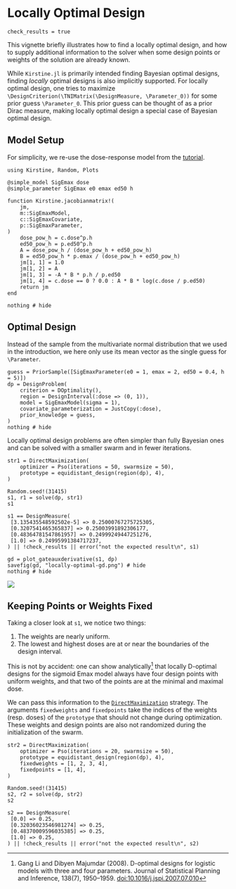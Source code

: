 # Locally Optimal Design

```@setup main
check_results = true
```

This vignette briefly illustrates how to find a locally optimal design,
and how to supply additional information to the solver
when some design points or weights of the solution are already known.

While `Kirstine.jl` is primarily intended finding Bayesian optimal designs,
finding _locally_ optimal designs is also implicitly supported.
For locally optimal design,
one tries to maximize ``\DesignCriterion(\TNIMatrix(\DesignMeasure, \Parameter_0))``
for some prior guess ``\Parameter_0``.
This prior guess can be thought of as a prior Dirac measure,
making locally optimal design a special case of Bayesian optimal design.

## Model Setup

For simplicity, we re-use the dose-response model from the [tutorial](tutorial.md).

```@example main
using Kirstine, Random, Plots

@simple_model SigEmax dose
@simple_parameter SigEmax e0 emax ed50 h

function Kirstine.jacobianmatrix!(
    jm,
    m::SigEmaxModel,
    c::SigEmaxCovariate,
    p::SigEmaxParameter,
)
    dose_pow_h = c.dose^p.h
    ed50_pow_h = p.ed50^p.h
    A = dose_pow_h / (dose_pow_h + ed50_pow_h)
    B = ed50_pow_h * p.emax / (dose_pow_h + ed50_pow_h)
    jm[1, 1] = 1.0
    jm[1, 2] = A
    jm[1, 3] = -A * B * p.h / p.ed50
    jm[1, 4] = c.dose == 0 ? 0.0 : A * B * log(c.dose / p.ed50)
    return jm
end

nothing # hide
```

## Optimal Design

Instead of the sample from the multivariate normal distribution
that we used in the introduction,
we here only use its mean vector as the single guess for ``\Parameter``.

```@example main
guess = PriorSample([SigEmaxParameter(e0 = 1, emax = 2, ed50 = 0.4, h = 5)])
dp = DesignProblem(
    criterion = DOptimality(),
    region = DesignInterval(:dose => (0, 1)),
    model = SigEmaxModel(sigma = 1),
    covariate_parameterization = JustCopy(:dose),
    prior_knowledge = guess,
)
nothing # hide
```

Locally optimal design problems are often simpler than fully Bayesian ones
and can be solved with a smaller swarm and in fewer iterations.

```@example main
str1 = DirectMaximization(
    optimizer = Pso(iterations = 50, swarmsize = 50),
    prototype = equidistant_design(region(dp), 4),
)

Random.seed!(31415)
s1, r1 = solve(dp, str1)
s1
```

```@setup main
s1 == DesignMeasure(
 [3.135435548592502e-5] => 0.25000767275725305,
 [0.3207541465365837] => 0.25003991892306177,
 [0.48364781547861957] => 0.24999249447251276,
 [1.0] => 0.24995991384717237,
) || !check_results || error("not the expected result\n", s1)
```

```@example main
gd = plot_gateauxderivative(s1, dp)
savefig(gd, "locally-optimal-gd.png") # hide
nothing # hide
```

![](locally-optimal-gd.png)

## Keeping Points or Weights Fixed

Taking a closer look at `s1`,
we notice two things:

 1. The weights are nearly uniform.
 2. The lowest and highest doses are at or near the boundaries of the design interval.

This is not by accident:
one can show analytically[^LM07]
that locally D-optimal designs for the sigmoid Emax model
always have four design points with uniform weights,
and that two of the points are at the minimal and maximal dose.

We can pass this information to the [`DirectMaximization`](@ref) strategy.
The arguments `fixedweights` and `fixedpoints` take the indices of the weights (resp. doses) of the `prototype`
that should not change during optimization.
These weights and design points are also not randomized during the initialization of the swarm.

```@example main
str2 = DirectMaximization(
    optimizer = Pso(iterations = 20, swarmsize = 50),
    prototype = equidistant_design(region(dp), 4),
    fixedweights = [1, 2, 3, 4],
    fixedpoints = [1, 4],
)

Random.seed!(31415)
s2, r2 = solve(dp, str2)
s2
```

```@setup main
s2 == DesignMeasure(
 [0.0] => 0.25,
 [0.32036023546981274] => 0.25,
 [0.48370009596035385] => 0.25,
 [1.0] => 0.25,
) || !check_results || error("not the expected result\n", s2)
```

[^LM07]: Gang Li and Dibyen Majumdar (2008). D-optimal designs for logistic models with three and four parameters. Journal of Statistical Planning and Inference, 138(7), 1950–1959. [doi:10.1016/j.jspi.2007.07.010](http://dx.doi.org/10.1016/j.jspi.2007.07.010)
